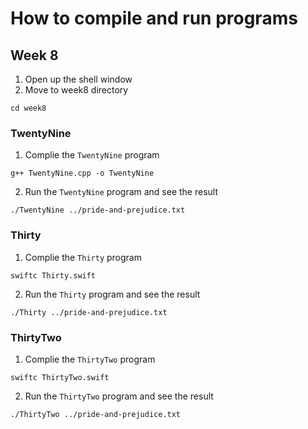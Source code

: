 # How to compile and run programs

## Week 8 

1. Open up the shell window
2. Move to week8 directory

```shell
cd week8
```

### TwentyNine

1. Complie the `TwentyNine` program

```shell
g++ TwentyNine.cpp -o TwentyNine
```

2. Run the `TwentyNine` program and see the result

```shell
./TwentyNine ../pride-and-prejudice.txt 
```

### Thirty

1. Complie the `Thirty` program

```shell
swiftc Thirty.swift
```

2. Run the `Thirty` program and see the result

```shell
./Thirty ../pride-and-prejudice.txt 
```

### ThirtyTwo

1. Complie the `ThirtyTwo` program

```shell
swiftc ThirtyTwo.swift
```

2. Run the `ThirtyTwo` program and see the result

```shell
./ThirtyTwo ../pride-and-prejudice.txt 
```